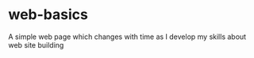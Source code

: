 # web-basics
A simple web page which changes with time as I develop my skills about web site building
